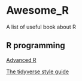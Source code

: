 # Awesome_R

A list of useful book about R

## R programming  

[Advanced R](https://adv-r.hadley.nz/)

[The tidyverse style guide](https://style.tidyverse.org/)


